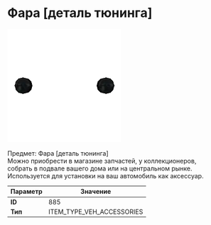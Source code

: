 # Фара [деталь тюнинга]

![Item Image](../img/885.webp?raw=true)

Предмет: Фара [деталь тюнинга]<br>Можно приобрести в магазине запчастей, у коллекционеров,<br>собрать в подвале вашего дома или на центральном рынке.<br>Используется для установки на ваш автомобиль как аксессуар.


| Параметр | Значение |
|----------|----------|
| **ID** | 885 |
| **Тип** | ITEM_TYPE_VEH_ACCESSORIES |


